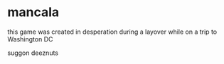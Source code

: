 # mancala
this game was created in desperation during a layover while on a trip to Washington DC

suggon deeznuts
